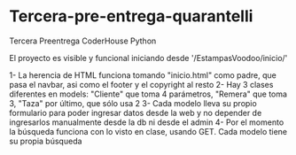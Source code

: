 # Tercera-pre-entrega-quarantelli
Tercera Preentrega CoderHouse Python 

El proyecto es visible y funcional iniciando desde '/EstampasVoodoo/inicio/'

1- La herencia de HTML funciona tomando "inicio.html" como padre, que pasa el navbar, asi como el footer y el copyright al resto
2- Hay 3 clases diferentes en models:
"Cliente" que toma 4 parámetros,
"Remera" que toma 3,
"Taza" por último, que sólo usa 2
3- Cada modelo lleva su propio formulario para poder ingresar datos desde la web y no depender de ingresarlos manualmente desde la db ni desde el admin
4- Por el momento la búsqueda funciona con lo visto en clase, usando GET. Cada modelo tiene su propia búsqueda
